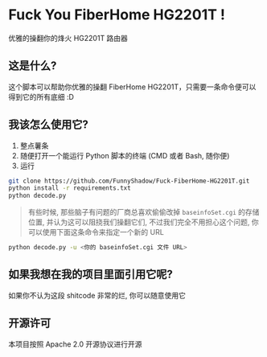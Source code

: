 # Fuck You FiberHome HG2201T !
优雅的操翻你的烽火 HG2201T 路由器

## 这是什么?

这个脚本可以帮助你优雅的操翻 FiberHome HG2201T，只需要一条命令便可以得到它的所有底细 :D

## 我该怎么使用它?

1. 整点薯条
2. 随便打开一个能运行 Python 脚本的终端 (CMD 或者 Bash, 随你便)
3. 运行
```bash
git clone https://github.com/FunnyShadow/Fuck-FiberHome-HG2201T.git
python install -r requirements.txt
python decode.py
```

> 有些时候, 那些脑子有问题的厂商总喜欢偷偷改掉 `baseinfoSet.cgi` 的存储位置, 并认为这可以阻挠我们操翻它们, 不过我们完全不用担心这个问题, 你可以使用下面这条命令来指定一个新的 URL
```bash
python decode.py -u <你的 baseinfoSet.cgi 文件 URL>
```

## 如果我想在我的项目里面引用它呢?

如果你不认为这段 shitcode 非常的烂, 你可以随意使用它

## 开源许可

本项目按照 Apache 2.0 开源协议进行开源

